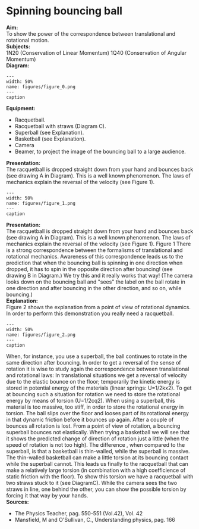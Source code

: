 # Spinning bouncing ball 
    
<b> Aim: </b>  
 To show the power of the correspondence between translational and rotational motion.    
<b> Subjects: </b>  
 1N20 (Conservation of Linear Momentum) 1Q40 (Conservation of Angular Momentum)   
<b> Diagram: </b>  
   
```{figure} figures/figure_0.png  
---  
width: 50%  
name: figures/figure_0.png  
---  
caption  
``` 
      
<b> Equipment: </b>  
 
 *  Racquetball. 
 *  Racquetball with straws (Diagram C). 
 *  Superball (see Explanation). 
 *  Basketball (see Explanation). 
 *  Camera 
 *  Beamer, to project the image of the bouncing ball to a large audience.
     
<b> Presentation: </b>  
 The racquetball is dropped straight down from your hand and bounces back (see drawing A in Diagram). This is a well known phenomenon. The laws of mechanics explain the reversal of the velocity (see Figure 1).     
```{figure} figures/figure_1.png  
---  
width: 50%  
name: figures/figure_1.png  
---  
caption  
``` 
     
<b> Presentation: </b>  
 The racquetball is dropped straight down from your hand and bounces back (see drawing A in Diagram). This is a well known phenomenon. The laws of mechanics explain the reversal of the velocity (see Figure 1).   Figure 1  There is a strong correspondence between the formalisms of translational and rotational mechanics. Awareness of this correspondence leads us to the prediction that when the bouncing ball is spinning in one direction when dropped, it has to spin in the opposite direction after bouncing! (see drawing B in Diagram.) We try this and it really works that way! (The camera looks down on the bouncing ball and "sees" the label on the ball rotate in one direction and after bouncing in the other direction, and so on, while bouncing.)   
<b> Explanation: </b>  
 Figure 2 shows the explanation from a point of view of rotational dynamics. In order to perform this demonstration you really need a racquetball.     
```{figure} figures/figure_2.png  
---  
width: 50%  
name: figures/figure_2.png  
---  
caption  
``` 
 When, for instance, you use a superball, the ball continues to rotate in the same direction after bouncing. In order to get a reversal of the sense of rotation it is wise to study again the correspondence between translational and rotational laws:    In translational situations we get a reversal of velocity due to the elastic bounce on the floor; temporarily the kinetic energy is stored in potential energy of the materials (linear springs: U=1/2kx2). To get at bouncing such a situation for rotation we need to store the rotational energy by means of torsion (U=1/2cq2). When using a superball, this material is too massive, too stiff, in order to store the rotational energy in torsion. The ball slips over the floor and looses part of its rotational energy in that dynamic friction before it bounces up again. After a couple of bounces all rotation is lost. From a point of view of rotation, a bouncing superball bounces not elastically. When trying a basketball we will see that it shows the predicted change of direction of rotation just a little (when the speed of rotation is not too high). The difference , when compared to the superball, is that a basketball is thin-walled, while the superball is massive. The thin-walled basketball can make a little torsion at its bouncing contact while the superball cannot. This leads us finally to the racquetball that can make a relatively large torsion (in combination with a high coefficience of static friction with the floor). To show this torsion we have a racquetball with two straws stuck to it (see DiagramC). While the camera sees the two straws in line, one behind the other, you can show the possible torsion by forcing it that way by your hands.    
<b> Sources: </b>  
 
 *  The Physics Teacher, pag. 550-551 (Vol.42), Vol. 42 
 *  Mansfield, M and O'Sullivan, C., Understanding physics, pag. 166
  
